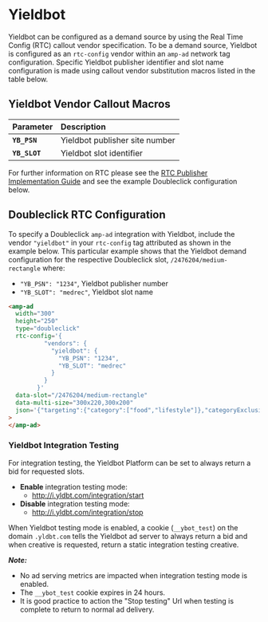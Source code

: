 <!---
Copyright 2015 The AMP HTML Authors. All Rights Reserved.

Licensed under the Apache License, Version 2.0 (the "License");
you may not use this file except in compliance with the License.
You may obtain a copy of the License at

      http://www.apache.org/licenses/LICENSE-2.0

Unless required by applicable law or agreed to in writing, software
distributed under the License is distributed on an "AS-IS" BASIS,
WITHOUT WARRANTIES OR CONDITIONS OF ANY KIND, either express or implied.
See the License for the specific language governing permissions and
limitations under the License.
-->

# Yieldbot

Yieldbot can be configured as a demand source by using the Real Time Config (RTC) callout vendor specification. To be a demand source, Yieldbot is configured as an `rtc-config` vendor within an `amp-ad` network tag configuration. Specific Yieldbot publisher identifier and slot name configuration is made using callout vendor substitution macros listed in the table below.

## Yieldbot Vendor Callout Macros

| Parameter     | Description                    |
| :------------ | :----------------------------- |
| **`YB_PSN`**  | Yieldbot publisher site number |
| **`YB_SLOT`** | Yieldbot slot identifier       |

For further information on RTC please see the [RTC Publisher Implementation Guide](https://github.com/ampproject/amphtml/blob/master/extensions/amp-a4a/rtc-publisher-implementation-guide.md) and see the example Doubleclick configuration below.

## Doubleclick RTC Configuration

To specify a Doubleclick `amp-ad` integration with Yieldbot, include the vendor `"yieldbot"` in your `rtc-config` tag attributed as shown in the example below. This particular example shows that the Yieldbot demand configuration for the respective Doubleclick slot, `/2476204/medium-rectangle` where:

-   `"YB_PSN": "1234"`, Yieldbot publisher number
-   `"YB_SLOT": "medrec"`, Yieldbot slot name

```html
<amp-ad
  width="300"
  height="250"
  type="doubleclick"
  rtc-config='{
          "vendors": {
            "yieldbot": {
              "YB_PSN": "1234",
              "YB_SLOT": "medrec"
            }
          }
        }'
  data-slot="/2476204/medium-rectangle"
  data-multi-size="300x220,300x200"
  json='{"targeting":{"category":["food","lifestyle"]},"categoryExclusions":["health"]}'
>
</amp-ad>
```

### Yieldbot Integration Testing

For integration testing, the Yieldbot Platform can be set to always return a bid for requested slots.

-   **Enable** integration testing mode:
    -   http://i.yldbt.com/integration/start
-   **Disable** integration testing mode:
    -   http://i.yldbt.com/integration/stop

When Yieldbot testing mode is enabled, a cookie (`__ybot_test`) on the domain `.yldbt.com` tells the Yieldbot ad server to always return a bid and when creative is requested, return a static integration testing creative.

**_Note:_**

-   No ad serving metrics are impacted when integration testing mode is enabled.
-   The `__ybot_test` cookie expires in 24 hours.
-   It is good practice to action the "Stop testing" Url when testing is complete to return to normal ad delivery.
